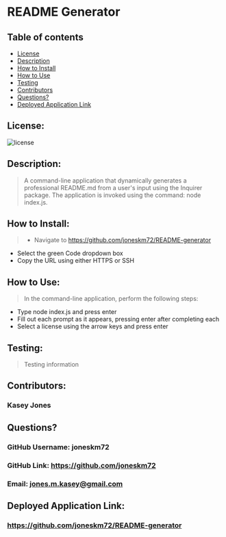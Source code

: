 # README Generator

## Table of contents
  * [License](#license)
  * [Description](#description)
  * [How to Install](#installation)
  * [How to Use](#usage)
  * [Testing](#testing)
  * [Contributors](#contributors)
  * [Questions?](#questions)
  * [Deployed Application Link](#application-link)

## License:

![license](https://img.shields.io/badge/license-MIT-blue.svg)

## Description:

>A command-line application that dynamically generates a professional README.md from a user's input using the Inquirer package. The application is invoked using the command: node index.js.

## How to Install:

>* Navigate to https://github.com/joneskm72/README-generator
* Select the green Code dropdown box
* Copy the URL using either HTTPS or SSH

## How to Use:
> In the command-line application, perform the following steps:
  * Type node index.js and press enter
  * Fill out each prompt as it appears, pressing enter after completing each
  * Select a license using the arrow keys and press enter

## Testing:

> Testing information

## Contributors:

### Kasey Jones

## Questions?

### GitHub Username: joneskm72

### GitHub Link: https://github.com/joneskm72

### Email: jones.m.kasey@gmail.com

## Deployed Application Link:

### https://github.com/joneskm72/README-generator

